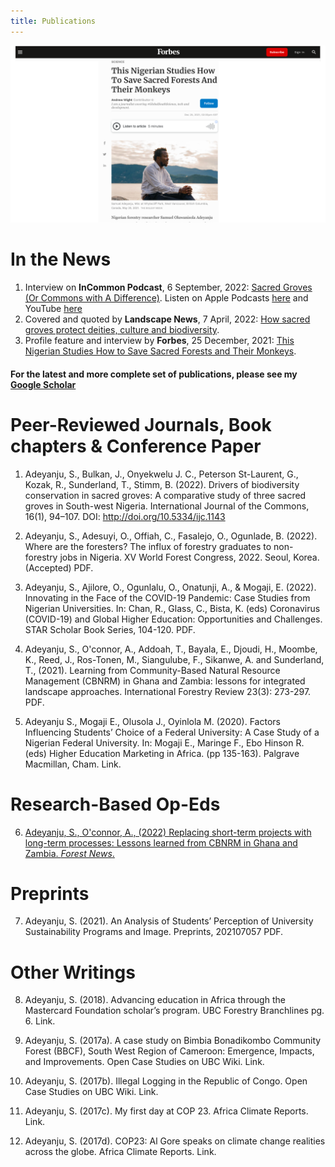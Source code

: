 ```yaml
---
title: Publications
---                     
```


![Samuel](images/presentation1.png)

# In the News
1. Interview on **InCommon Podcast**, 6 September, 2022: <a href="https://www.incommonpodcast.org/podcast/ijc7-sacred-groves-or-commons-with-a-difference-with-samuel-adeyanju/=" target="_blank">Sacred Groves (Or Commons with A Difference)</a>. Listen on Apple Podcasts <a href="https://podcasts.apple.com/nz/podcast/ijc-7-sacred-groves-or-commons-with-a-difference/id1462181036?i=1000578560502=" target="_blank">here</a> and YouTube <a href="https://www.youtube.com/watch?v=CjfrIujwqzs&t=59s=" target="_blank">here</a>
2. Covered and quoted by **Landscape News**, 7 April, 2022: <a href="https://news.globallandscapesforum.org/56714/how-sacred-groves-protect-deities-culture-and-biodiversity/=" target="_blank">How sacred groves protect deities, culture and biodiversity</a>.
3. Profile feature and interview by **Forbes**, 25 December, 2021: <a href="https://www.forbes.com/sites/andrewwight/2021/12/25/this-nigerian-studies-how-to-save-sacred-forests-and-their-monkeys/?sh=6967be3839c7=" target="_blank">This Nigerian Studies How to Save Sacred Forests and Their Monkeys</a>.


<h4> For the latest and more complete set of publications, please see my <a href="https://scholar.google.com/citations?user=DJ1LbLUAAAAJ&hl=en&inst=17001591832933267808=" target="blank"> Google Scholar</a> </h4>

# Peer-Reviewed Journals, Book chapters & Conference Paper


1. Adeyanju, S., Bulkan, J., Onyekwelu J. C., Peterson St-Laurent, G., Kozak, R., Sunderland, T., Stimm, B. (2022). Drivers of biodiversity conservation in sacred groves: A comparative study of three sacred groves in South-west Nigeria. International Journal of the Commons, 16(1), 94–107. DOI: http://doi.org/10.5334/ijc.1143


2. Adeyanju, S., Adesuyi, O., Offiah, C., Fasalejo, O., Ogunlade, B. (2022). Where are the foresters? The influx of forestry graduates to non-forestry jobs in Nigeria. XV World Forest Congress, 2022. Seoul, Korea. (Accepted) PDF.

  3. Adeyanju, S., Ajilore, O., Ogunlalu, O., Onatunji, A., & Mogaji, E. (2022). Innovating in the Face of the COVID-19 Pandemic: Case Studies from Nigerian Universities. In: Chan, R., Glass, C., Bista, K. (eds) Coronavirus (COVID-19) and Global Higher Education: Opportunities and Challenges. STAR Scholar Book Series, 104-120. PDF.
  
4. Adeyanju, S., O'connor, A., Addoah, T., Bayala, E., Djoudi, H., Moombe, K., Reed, J., Ros-Tonen, M., Siangulube, F., Sikanwe, A. and Sunderland, T., (2021). Learning from Community-Based Natural Resource Management (CBNRM) in Ghana and Zambia: lessons for integrated landscape approaches. International Forestry Review 23(3): 273-297. PDF.
  
5. Adeyanju S., Mogaji E., Olusola J., Oyinlola M. (2020). Factors Influencing Students’ Choice of a Federal University: A Case Study of a Nigerian Federal University. In: Mogaji E., Maringe F., Ebo Hinson R. (eds) Higher Education Marketing in Africa. (pp 135-163). Palgrave Macmillan, Cham. Link.
  
# Research-Based Op-Eds
  
6. <a href="https://forestsnews.cifor.org/76005/replacing-short-term-projects-with-long-term-processes?fnl=" target="_blank">Adeyanju, S., O'connor, A., (2022) Replacing short-term projects with long-term processes: Lessons learned from CBNRM in Ghana and Zambia. *Forest News*.</a>
  
# Preprints
7. Adeyanju, S. (2021). An Analysis of Students’ Perception of University Sustainability Programs and Image. Preprints, 202107057 PDF.
  
# Other Writings
8. Adeyanju, S. (2018). Advancing education in Africa through the Mastercard Foundation scholar’s program. UBC Forestry Branchlines pg. 6. Link.
  
9. Adeyanju, S. (2017a). A case study on Bimbia Bonadikombo Community Forest (BBCF), South West Region of Cameroon: Emergence, Impacts, and Improvements. Open Case Studies on UBC Wiki. Link.
  
10. Adeyanju, S. (2017b). Illegal Logging in the Republic of Congo. Open Case Studies on UBC Wiki. Link.
  
11. Adeyanju, S. (2017c). My first day at COP 23. Africa Climate Reports. Link.
  
12. Adeyanju, S. (2017d). COP23: Al Gore speaks on climate change realities across the globe. Africa Climate Reports. Link.

